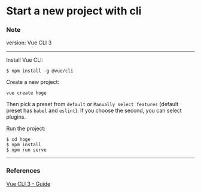 # Start a new project with cli

### Note
version: Vue CLI 3

---

Install Vue CLI:

```
$ npm install -g @vue/cli
```

Create a new project:

```
vue create hoge
```

Then pick a preset from `default` or `Manually select features` (default preset has `babel` and `eslint`).
If you choose the second, you can select plugins.


Run the project:

```
$ cd hoge
$ npm install
$ npm run serve
```

---

### References
[Vue CLI 3 - Guide](https://cli.vuejs.org/guide/)
